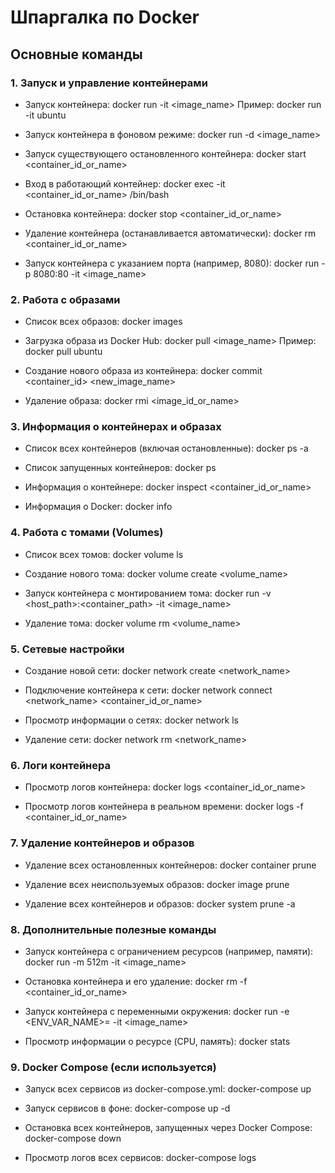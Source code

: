 # Шпаргалка по Docker

## Основные команды

### 1. Запуск и управление контейнерами
- Запуск контейнера:
  docker run -it <image_name>
  Пример:
  docker run -it ubuntu

- Запуск контейнера в фоновом режиме:
  docker run -d <image_name>

- Запуск существующего остановленного контейнера:
  docker start <container_id_or_name>

- Вход в работающий контейнер:
  docker exec -it <container_id_or_name> /bin/bash

- Остановка контейнера:
  docker stop <container_id_or_name>

- Удаление контейнера (останавливается автоматически):
  docker rm <container_id_or_name>

- Запуск контейнера с указанием порта (например, 8080):
  docker run -p 8080:80 -it <image_name>

### 2. Работа с образами
- Список всех образов:
  docker images

- Загрузка образа из Docker Hub:
  docker pull <image_name>
  Пример:
  docker pull ubuntu

- Создание нового образа из контейнера:
  docker commit <container_id> <new_image_name>

- Удаление образа:
  docker rmi <image_id_or_name>

### 3. Информация о контейнерах и образах
- Список всех контейнеров (включая остановленные):
  docker ps -a

- Список запущенных контейнеров:
  docker ps

- Информация о контейнере:
  docker inspect <container_id_or_name>

- Информация о Docker:
  docker info

### 4. Работа с томами (Volumes)
- Список всех томов:
  docker volume ls

- Создание нового тома:
  docker volume create <volume_name>

- Запуск контейнера с монтированием тома:
  docker run -v <host_path>:<container_path> -it <image_name>

- Удаление тома:
  docker volume rm <volume_name>

### 5. Сетевые настройки
- Создание новой сети:
  docker network create <network_name>

- Подключение контейнера к сети:
  docker network connect <network_name> <container_id_or_name>

- Просмотр информации о сетях:
  docker network ls

- Удаление сети:
  docker network rm <network_name>

### 6. Логи контейнера
- Просмотр логов контейнера:
  docker logs <container_id_or_name>

- Просмотр логов контейнера в реальном времени:
  docker logs -f <container_id_or_name>

### 7. Удаление контейнеров и образов
- Удаление всех остановленных контейнеров:
  docker container prune

- Удаление всех неиспользуемых образов:
  docker image prune

- Удаление всех контейнеров и образов:
  docker system prune -a

### 8. Дополнительные полезные команды
- Запуск контейнера с ограничением ресурсов (например, памяти):
  docker run -m 512m -it <image_name>

- Остановка контейнера и его удаление:
  docker rm -f <container_id_or_name>

- Запуск контейнера с переменными окружения:
  docker run -e <ENV_VAR_NAME>=<value> -it <image_name>

- Просмотр информации о ресурсе (CPU, память):
  docker stats

### 9. Docker Compose (если используется)
- Запуск всех сервисов из docker-compose.yml:
  docker-compose up

- Запуск сервисов в фоне:
  docker-compose up -d

- Остановка всех контейнеров, запущенных через Docker Compose:
  docker-compose down

- Просмотр логов всех сервисов:
  docker-compose logs

